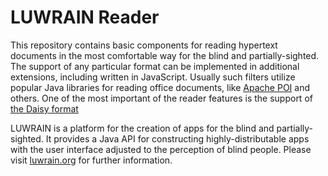 
# LUWRAIN Reader

This repository contains basic components for reading hypertext documents
in the most comfortable way for  the blind and partially-sighted.
The support of any particular format  can be implemented in additional extensions,
including written in JavaScript.
Usually such filters utilize popular Java libraries for reading office documents, like [Apache POI](https://poi.apache.org/) and others.
One of the most important of the reader features is the support of [the Daisy format](https://en.wikipedia.org/wiki/DAISY_Digital_Talking_Book)


LUWRAIN is a platform for the creation of apps for the blind and partially-sighted.
It provides a Java API for constructing highly-distributable apps
with the user interface adjusted to the perception of blind people.
Please visit [luwrain.org](http://luwrain.org/?lang=en) for further information.

